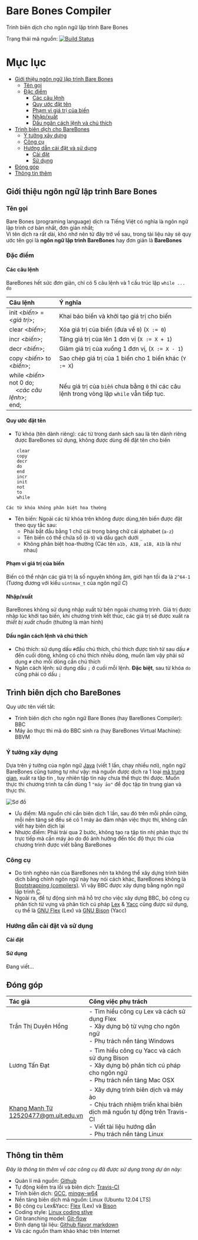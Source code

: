 Bare Bones Compiler
===================
Trình biên dịch cho ngôn ngữ lập trình Bare Bones  

Trạng thái mã nguồn: [![Build Status](https://travis-ci.org/manhtuvjp/Barebones-Compiler.svg?branch=master)](https://travis-ci.org/manhtuvjp/Barebones-Compiler)

# Mục lục
<!-- MarkdownTOC -->

- [Giới thiệu ngôn ngữ lập trình Bare Bones](#giới-thiệu-ngôn-ngữ-lập-trình-bare-bones)
    - [Tên gọi](#tên-gọi)
    - [Đặc điểm](#Đặc-điểm)
        - [Các câu lệnh](#các-câu-lệnh)
        - [Quy ước đặt tên](#quy-ước-đặt-tên)
        - [Phạm vi giá trị của biến](#phạm-vi-giá-trị-của-biến)
        - [Nhập/xuất](#nhậpxuất)
        - [Dấu ngăn cách lệnh và chú thích](#dấu-ngăn-cách-lệnh-và-chú-thích)
- [Trình biên dịch cho BareBones](#trình-biên-dịch-cho-barebones)
    - [Ý tưởng xây dựng](#Ý-tưởng-xây-dựng)
    - [Công cụ](#công-cụ)
    - [Hướng dẫn cài đặt và sử dụng](#hướng-dẫn-cài-đặt-và-sử-dụng)
        - [Cài đặt](#cài-đặt)
        - [Sử dụng](#sử-dụng)
- [Đóng góp](#Đóng-góp)
- [Thông tin thêm](#thông-tin-thêm)

<!-- /MarkdownTOC -->


## Giới thiệu ngôn ngữ lập trình Bare Bones

### Tên gọi

Bare Bones (programing language) dịch ra Tiếng Việt có nghĩa là  ngôn ngữ lập trình cơ bản nhất, đơn giản nhất;  
Vì tên dịch ra rất dài, khó nhớ nên từ đây trở về sau, trong tài liệu này sẽ quy ước tên gọi là **ngôn ngữ lập trình BareBones** hay đơn giản là **BareBones**

### Đặc điểm

#### Các câu lệnh

BareBones hết sức đơn giản, chỉ có 5 câu lệnh và 1 cấu trúc lặp `while ... do`

Câu lệnh                    | Ý nghĩa
:---------------------------|:-------
init <*biến*> = <*giá trị*>;| Khai báo biến và khởi tạo giá trị cho biến
clear <*biến*>;             | Xóa giá trị của biến (đưa về `0`) (`X := 0`)
incr <*biến*>;              | Tăng giá trị của lên 1 đơn vị (`X := X + 1`)
decr <*biến*>;              | Giảm giá trị của xuống 1 đơn vị, (`X := X - 1`)
copy <*biến*> to <*biến*>;  | Sao chép giá trị của 1 biến cho 1 biến khác (`Y := X`)
while <*biến*> not 0 do;<br> &nbsp;&nbsp;&nbsp;&nbsp;<*các câu lệnh*>;<br> end; | Nếu giá trị của `biến` chưa bằng `0` thì các câu lệnh trong vòng lặp `while` vẫn tiếp tục.

#### Quy ước đặt tên
* Từ khóa (tên dành riêng): các từ trong danh sách sau là tên dành riêng được BareBones sử dụng, không được dùng để đặt tên cho biến
```
    clear  
    copy  
    decr  
    do  
    end  
    incr  
    init  
    not  
    to  
    while  
```
    Các từ khóa không phân biệt hoa thường

* Tên biến: Ngoài các từ khóa trên không được dùng,tên biến được đặt theo quy tắc sau:
    * Phải bắt đầu bằng 1 chữ cái trong bảng chữ cái alphabet (`a-z`)
    * Tên biến có thể chứa số (`0-9`) và dấu gạch dưới `_`
    * Không phân biệt hoa-thường (Các tên `a1b, A1B, a1B, A1b` là như nhau)

#### Phạm vi giá trị của biến
Biến có thể nhận các giá trị là số nguyên không âm, giới hạn tối đa là `2^64-1` (Tương đương với kiểu `uintmax_t` của ngôn ngữ *C*)

#### Nhập/xuất
BareBones không sử dụng nhập xuất từ bên ngoài chương trình. Giá trị được nhập lúc khởi tạo biến, khi chương trình kết thúc, các giá trị sẽ được xuất ra *thiết bị xuất chuẩn* (thường là màn hình)

#### Dấu ngăn cách lệnh và chú thích
* Chú thích: sử dụng dấu `#`đầu chú thích, chú thích được tính từ sau dấu `#` đến cuối dòng, không có chú thích nhiều dòng, muốn làm vậy phải sử dụng `#` cho mỗi dòng cần chú thích
* Ngăn cách lệnh: sử dụng dấu `;` ở cuối mỗi lệnh. **Đặc biệt**, sau từ khóa `do` cũng phải có dấu `;`


## Trình biên dịch cho BareBones
Quy ước tên viết tắt:
* Trình biên dịch cho ngôn ngữ Bare Bones (hay BareBones Compiler): BBC
* Máy ảo thực thi mã do BBC sinh ra (hay BareBones Virtual Machine): BBVM

### Ý tưởng xây dựng
Dựa trên ý tưởng của ngôn ngữ [Java](http://vi.wikipedia.org/wiki/Java_%28ng%C3%B4n_ng%E1%BB%AF_l%E1%BA%ADp_tr%C3%ACnh%29) (viết 1 lần, chạy nhiều nơi), ngôn ngữ BareBones cũng tương tự như vậy: mã nguồn được dịch ra 1 loại [mã trung gian](http://en.wikipedia.org/wiki/P-code_machine), xuất ra tập tin , tuy nhiên tập tin này chưa thể thực thi được. Muốn thực thi chương trình ta cần dùng 1 `"máy ảo"` để đọc tập tin trung gian và thực thi.

![Sơ đồ](http://i.imgur.com/QrBtmhC.png)

* Ưu điểm: Mã nguồn chỉ cần biên dịch 1 lần, sau đó trên mỗi phần cứng, mỗi nền tảng sẽ đều sẽ có 1 máy ảo đảm nhận việc thực thi, không cần viết hay biên dịch lại 
* Nhược điểm: Phải trải qua 2 bước, không tạo ra tập tin nhị phân thực thi trực tiếp mà cần máy ảo do đó ảnh hưởng đến tốc độ thực thi của chương trình được viết bằng BareBones

### Công cụ
* Do tính nghèo nàn của BareBones nên ta không thể xây dựng trình biên dịch bằng chính ngôn ngữ này hay nói cách khác, BareBones không là [Bootstrapping (compilers)](http://en.wikipedia.org/wiki/Bootstrapping_%28compilers%29). Vì vậy BBC được xây dựng bằng ngôn ngữ lập trình [C](http://en.wikipedia.org/wiki/C_%28programming_language%29).  
* Ngoài ra, để tự động sinh mã hỗ trợ cho việc xây dựng BBC, bộ công cụ phân tích từ vựng và phân tích cú pháp [Lex](http://en.wikipedia.org/wiki/Lex_%28software%29) & [Yacc](http://en.wikipedia.org/wiki/Yacc) cũng được sử dụng, cụ thể là [GNU Flex](http://www.gnu.org/software/flex) (Lex) và [GNU Bison](http://www.gnu.org/software/bison) (Yacc)

### Hướng dẫn cài đặt và sử dụng
#### Cài đặt
#### Sử dụng
Đang viết...

## Đóng góp

Tác giả | Công việc phụ trách
:-------|:-------------------
Trần Thị Duyên Hồng | - Tìm hiểu công cụ Lex và cách sử dụng Flex <br> - Xây dựng bộ từ vựng cho ngôn ngữ <br> - Phụ trách nền tảng Windows
Lương Tấn Đạt | - Tìm hiểu công cụ Yacc và cách sử dụng Bison <br> - Xây dựng bộ phân tích cú pháp cho ngôn ngữ <br> - Phụ trách nền tảng Mac OSX
[Khang Mạnh Tử](https://github.com/manhtuvjp) <br> 12520477@gm.uit.edu.vn| - Xây dựng trình biên dịch và máy ảo <br> - Chịu trách nhiệm triển khai biên dịch mã nguồn tự động trên Travis-CI <br> - Viết tài liệu hướng dẫn <br>- Phụ trách nền tảng Linux

## Thông tin thêm
*Đây là thông tin thêm về các công cụ đã được sử dụng trong dự án này:*
* Quản lí mã nguồn: [Github](https://github.com)
* Tự động kiểm tra lỗi và biên dịch: [Travis-CI](https://travis-ci.org/)
* Trình biên dịch: [GCC](http://gcc.gnu.org/), [mingw-w64](http://mingw-w64.sourceforge.net/)
* Nền tảng biên dịch mã nguồn: Linux (Ubuntu 12.04 LTS)
* Bộ công cụ Lex&Yacc: [Flex](http://www.gnu.org/software/flex) (Lex) và [Bison](http://www.gnu.org/software/bison)
* Coding style: [Linux coding stlye](http://www.kernel.org/doc/Documentation/CodingStyle)
* Git branching model: [Git-flow](http://nvie.com/posts/a-successful-git-branching-model/)
* Định dạng tài liệu: [Github flavor markdown](https://guides.github.com/features/mastering-markdown/)
* Và các nguồn tham khảo khác trên Internet
